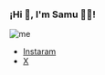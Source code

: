 ### ¡Hi 👋, I'm Samu 👨‍💻!

![me](https://github.com/GaryMontoya/GaryMontoya/assets/151394307/b73e1194-4130-44fd-8e70-bca16d640b1b)

- [Instaram](https://www.instagram.com/smontoyag/)
- [X](https://twitter.com/samu7montoya)

<!--
**GaryMontoya/GaryMontoya** is a ✨ _special_ ✨ repository because its `README.md` (this file) appears on your GitHub profile.
-->
